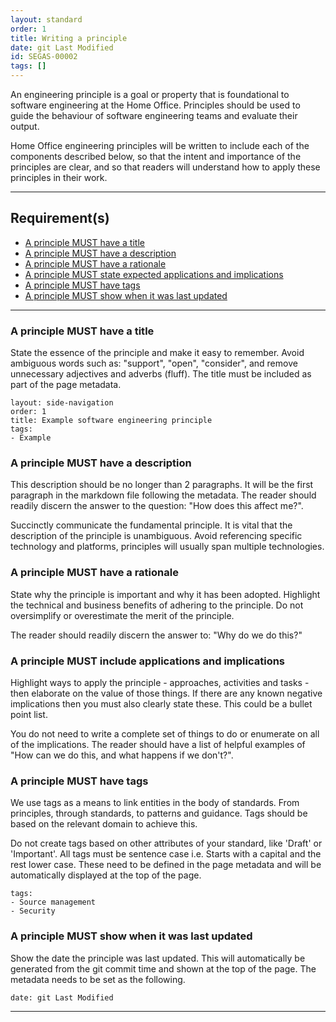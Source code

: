 ```yaml
---
layout: standard
order: 1
title: Writing a principle
date: git Last Modified
id: SEGAS-00002
tags: []
---
```


An engineering principle is a goal or property that is foundational to 
software engineering at the Home Office. Principles should be used to guide 
the behaviour of software engineering teams and evaluate their output.

Home Office engineering principles will be written to include each of the 
components described below, so that the intent and importance of the 
principles are clear, and so that readers will understand how to apply these 
principles in their work.

---

## Requirement(s)

- [A principle MUST have a title](#a-principle-must-have-a-title)
- [A principle MUST have a description](#a-principle-must-have-a-description)
- [A principle MUST have a rationale](#a-principle-must-have-a-rationale)
- [A principle MUST state expected applications and implications](#a-principle-must-include-applications-and-implications)
- [A principle MUST have tags](#a-principle-must-have-tags)
- [A principle MUST show when it was last updated](#a-principle-must-show-when-it-was-last-updated)

---

### A principle MUST have a title

State the essence of the principle and make it easy to remember. Avoid ambiguous 
words such as: "support", "open", "consider", and remove unnecessary adjectives 
and adverbs (fluff). The title must be included as part of the page metadata.

```
layout: side-navigation
order: 1
title: Example software engineering principle
tags:
- Example
```

### A principle MUST have a description

This description should be no longer than 2 paragraphs. It will be the first
paragraph in the markdown file following the metadata. The reader should 
readily discern the answer to the question: "How does this affect me?".

Succinctly communicate the fundamental principle. It is vital that the 
description of the principle is unambiguous. Avoid referencing specific 
technology and platforms, principles will usually span multiple technologies.

### A principle MUST have a rationale

State why the principle is important and why it has been adopted. Highlight the
technical and business benefits of adhering to the principle. Do not 
oversimplify or overestimate the merit of the principle.

The reader should readily discern the answer to: "Why do we do this?"

### A principle MUST include applications and implications

Highlight ways to apply the principle - approaches, activities and tasks - 
then elaborate on the value of those things. If there are any known negative 
implications then you must also clearly state these. This could be a bullet 
point list.

You do not need to write a complete set of things to do or enumerate on all of 
the implications. The reader should have a list of helpful examples of "How 
can we do this, and what happens if we don't?".

### A principle MUST have tags

We use tags as a means to link entities in the body of standards. From
principles, through standards, to patterns and guidance. Tags should be based
on the relevant domain to achieve this.

Do not create tags based on other attributes of your standard, like 'Draft' or
'Important'.  All tags must be sentence case i.e. Starts with a capital and
the rest lower case. These need to be defined in the page metadata and will be
automatically displayed at the top of the page.

```
tags:
- Source management
- Security
```

### A principle MUST show when it was last updated

Show the date the principle was last updated. This will automatically be 
generated from the git commit time and shown at the top of the page.  The 
metadata needs to be set as the following.

```
date: git Last Modified
```
---
